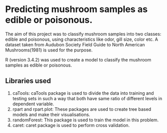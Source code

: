 # Predicting mushroom samples as edible or poisonous.

The aim of this project was to classify mushroom samples into two classes: edible and poisonous, using characteristics like odor, gill size, color etc. A dataset taken from Audubon Society Field Guide to North American Mushrooms(1981) is used for the purpose.

R (version 3.4.2) was used to create a model to classify the mushroom samples as edible or poisonous.

## Libraries used

  1. caTools: caTools package is used to divide the data into training and testing sets in such a way that both have same ratio of different levels in dependent variable.
  2. rpart and rpart.plot: These packages are used to create tree based models and make their visualisations.
  3. randomForest: This package is used to train the model in this problem.
  4. caret: caret package is used to perform cross validation.

